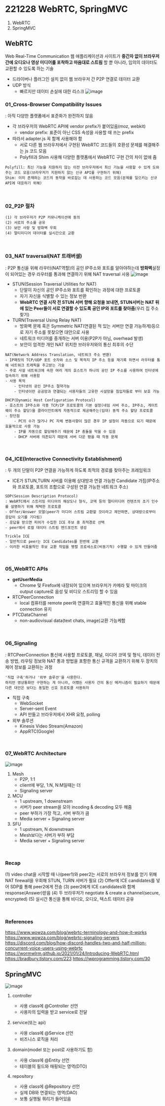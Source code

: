 # 221228 WebRTC, SpringMVC

1. WebRTC
2. SpringMVC

## WebRTC

Web Real-Time Communication
웹 애플리케이션과 사이트가 **중간자 없이 브라우저 간에 오디오나 영상 미디어를 포착하고 마음대로 스트림** 할 뿐 아니라, 임의의 데이터도 교환할 수 있도록 하는 기술

- 드라이버나 플러그인 설치 없이 웹 브라우저 간 P2P 연결로 데이터 교환
- UDP 방식
  - 빠르지만 데이터 손실에 대한 리스크
    ![image](https://user-images.githubusercontent.com/61377122/209619389-3ac0fdfd-b897-4783-b050-858329b09761.png)

### 01_Cross-Browser Compatibility Issues

: 아직 다양한 플랫폼에서 표준화가 완전하지 않음

- 각 브라우저의 WebRTC API에 vendor prefix가 붙어있음(moz, webkit)
  - vendor prefix: 표준이 아닌 CSS 속성을 사용할 때 쓰는 prefix
- 따라서 adapter.js 꼭 함께 사용해야 함
  - 서로 다른 웹 브라우저에서 구현된 WebRTC 코드들의 호환성 문제를 해결해주는 js 코드 모음
  - Polyfill과 Shim 사용해 다양한 플랫폼에서 WebRTC 구현 간의 차이 없애 줌

```
Polyfill: 최신 기능을 지원하지 않는 이전 브라우저에서 최신 기능을 사용할 수 있게 도와주는 코드 모음(브라우저가 지원하지 않는 신규 API를 구현하기 위해)
Shim: 이미 존재하는 코드의 동작을 바로잡는 데 사용하는 코드 모음(문제를 일으키는 신규 API에 대응하기 위해)
```

<br/>

### 02_P2P 절차

    (1) 각 브라우저가 P2P 커뮤니케이션에 동의
    (2) 서로의 주소를 공유
    (3) 보안 사항 및 방화벽 우회
    (4) 멀티미디어 데이터를 실시간으로 교환

<br/>

### 03_NAT traversal(NAT 트래버셜)

: P2P 통신을 위해 라우터(NAT역할)의 공인 IP주소와 포트를 알아야하는데 **방화벽**설정이 되어있는 경우 라우터를 통과해 연결하기 위해 NAT traversal 사용
![image](https://user-images.githubusercontent.com/61377122/209750134-1ba36634-8c1c-414b-9452-51eb257e9de7.png)

- STUN(Session Traversal Utilities for NAT)
  - 단말이 자신의 공인 IP주소와 포트를 확인하는 과정에 대한 프로토콜
  - 자기 자신을 식별할 수 있는 정보 반환
  - **WebRTC 연결 시작 전 STUN 서버 향해 요청을 보내면, STUN서버는 NAT 뒤에 있는 Peer들이 서로 연결할 수 있도록 공인 IP와 포트를 찾아줌**(우리 집 주소 찾기)
    <br/>
- TURN(Traversal Using Relay NAT)
  - 방화벽 문제 혹은 Symmetric NAT(연결된 적 있는 서버만 연결 가능하게)등으로 자기 주소를 못찾으면 대안으로 사용
  - 네트워크 미디어를 중개하는 서버 이용(P2P가 아님, overhead 발생)
  - 보안이 엄격한 개인 NAT 위치한 브러우저와의 통신 최후의 수단

```
NAT(Network Address Translation, 네트워크 주소 변환)
- IP패킷의 TCP/UDP 포트 숫자와 소스 및 목적지 IP 주소 등을 재기록 하면서 라우터를 통해 네트워크 트래픽을 주고받는 기술
- 주로 사설 네트워크에 속한 여러 개의 호스트가 하나의 공인 IP 주소를 사용하여 인터넷에 접속하기 위해 사용함
- 사용 목적
    - 인터넷의 공인 IP주소 절약가능
    - 인터넷이란 공공망과 연결되는 사용자들의 고유한 사설망을 침입자들로 부터 보호 가능
```

```
DHCP(Dynamic Host Configuration Protocol)
- 호스트의 IP주소와 각종 TCP/IP 프로토콜의 기본 설정(네임 서버 주소, IP주소, 게이트웨이 주소 할당)을 클라이언트에게 자동적으로 제공해주는(임대) 동적 주소 할당 프로토콜
- 장단점
    - PC의 수가 많거나 PC 자체 변동사항이 많은 경우 IP 설정이 자동으로 되기 때문에 효율적으로 사용 가능
    - IP를 자동으로 할당해주기 때문에 IP 충돌을 막을 수 있음
    - DHCP 서버에 의존되기 때문에 서버 다운 됐을 때 작동 문제

```

<br/>

### 04_ICE(Interactive Connectivity Establishment)

: 두 개의 단말이 P2P 연결을 가능하게 하도록 최적의 경로를 찾아주는 프레임워크

- ICE가 STUN,TURN 서버를 이용해 상대방과 연결 가능한 Candidate 가짐(IP주소와 프로토콜, 포트의 조합으로 구성된 연결 가능한 네트워크 주소)

```
SDP(Session Description Protocol)
: WebRTC에서 스트리밍 미디어의 해상도나 형식, 코덱 등의 멀티미디어 컨텐츠의 초기 인수를 설명하기 위해 채택한 프로토콜
- Offer/Answer 모델(peer가 미디어 스트림 교환할 것이라고 제안하면, 상대방으로부터 응답이 오기를 기다림)
- 응답을 받으면 피어가 수집한 ICE 후보 중 최적경로 선택
- peer에서 로컬 데이터 스트림 엔드포인트 생성
```

```
Trickle ICE
- 일반적으로 peer는 ICE Candidates를 한번에 교환
- 이러한 비효율적인 후보 교환 작업을 병렬 프로세스로(비동기적) 수행할 수 있게 만들어줌
```

<br/>

### 05_WebRTC APIs

- **getUserMedia**
  - Chrome 및 Firefox에 내장되어 있으며 브라우저가 카메라 및 마이크의 output capture로 음성 및 비디오 스트리밍 할 수 있음
- RTCPeerConnection
  - local 컴퓨터를 remote peer와 연결하고 효율적인 통신을 위해 stable connection 유지
- PTCDataChannel
  - non-audiovisual data(text chats, image)교환 가능케함

<br/>

### 06_Signaling

: RTCPeerConnection 통신에 사용할 프로토콜, 채널, 미디어 코덱 및 형식, 데이터 전송 방법, 라우팅 정보와 NAT 통과 방법을 포함한 통신 규격을 교환하기 위해 두 장치의 제어 정보를 교환하는 과정

```
'직접 구축'하거나 '외부 솔루션'을 사용한다.
하지만 영상통화만 구현하는 게 아니라, 어쨌든 사용자 간의 통신 메커니즘이 필요하기 때문에
다른 대안은 보다는 동일한 신호 프로토콜 사용하자
```

- 직접 구축
  - WebSocket
  - Server-sent Event
  - API 만들고 브라우저에서 XHR 요청, polling
- 외부 솔루션
  - Kinesis Video Stream(Amazon)
  - AppRTC(Google)

<br/>

### 07_WebRTC Architecture

![image](https://user-images.githubusercontent.com/61377122/209770213-10c8dc6c-5cd7-405a-a34f-6e293c8cca5a.png)

1. Mesh
   - P2P, 1:1
   - client에 부담, 1:N, N:M일때는 더
   - Signaling server
2. MCU
   - 1 upstream, 1 downstream
   - 서버가 peer stream을 모아 incoding & decoding 모두 해줌
   - peer 부하가 가장 적고, 서버 부하가 큼
   - Media server + Signaling server
3. SFU
   - 1 upstream, N downstream
   - Mesh보다는 서버가 부하 부담
   - Media server + Signaling server

<br/>

### Recap

(1) video chat을 시작할 때 나(peer1)와 peer2는 서로의 브라우저 정보를 얻기 위해 NAT firewall을 우회해 STUN, TURN 서버가 필요
(2) Offer에 ICE candidates를 넣어 SDP를 통해 peer2에게 전송
(3) peer2에게 ICE candidates와 함께 response(Answer)받음
(4) 두 브라우저가 negotiate & create a channel(secure, encrypted)
(5) 실시간 통신을 통해 비디오, 오디오, 텍스트 데이터 공유

<br/>

### References

https://www.wowza.com/blog/webrtc-terminology-and-how-it-works
https://www.wowza.com/blog/webrtc-signaling-servers
https://discord.com/blog/how-discord-handles-two-and-half-million-concurrent-voice-users-using-webrtc
https://wormwlrm.github.io/2021/01/24/Introducing-WebRTC.html
https://bradbury.tistory.com/223
https://jwprogramming.tistory.com/30

## SpringMVC

![image](https://user-images.githubusercontent.com/61377122/209784205-2ff62144-1f41-4e68-ab96-31e3b38a1e43.png)

1. controller

   - 사용 class에 @Controller 선언
   - 사용자의 입력을 받고 service로 전달

2. service(또는 api)
   - 사용 class에 @Service 선언
   - 비즈니스 로직을 처리
3. domain(model 또는 post로 사용하기도 함)
   - 사용 class에 @Entity 선언
   - 테이블의 필드와 매핑되는 영역(DTO)
4. repository
   - 사용 class에 @Repository 선언
   - 실제 DB와 연결되는 영역(DAO)
   - 보통 실행될 쿼리가 들어있음
